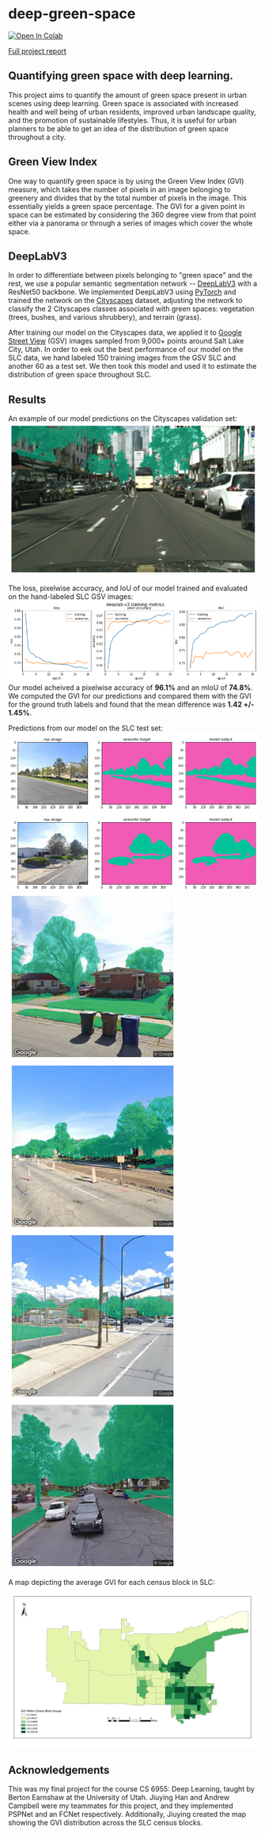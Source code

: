 # deep-green-space

[![Open In Colab](https://colab.research.google.com/assets/colab-badge.svg)](https://colab.research.google.com/drive/1T0wx-OeotbMgWym7DeNh-bC2MbKoIV1-#scrollTo=vBZnGPb1PrQ_) 

[Full project report](https://github.com/mkcyoung/deep-green-space/blob/main/Deep%20Learning%20Project%20Report.pdf)

## Quantifying green space with deep learning.

This project aims to quantify the amount of green space present in urban scenes using deep learning.  Green space is associated with increased health and well being of urban residents, improved urban landscape quality, and the promotion of sustainable lifestyles. Thus, it is useful for urban planners to be able to get an idea of the distribution of green space throughout a city.

## Green View Index
One way to quantify green space is by using the Green View Index (GVI) measure, which takes the number of pixels in an image belonging to greenery and divides that by the total number of pixels in the image. This essentially yields a green space percentage. The GVI for a given point in space can be estimated by considering the 360 degree view from that point either via a panorama or through a series of images which cover the whole space. 

## DeepLabV3
In order to differentiate between pixels belonging to "green space" and the rest, we use a popular semantic segmentation network -- [DeepLabV3](https://arxiv.org/abs/1706.05587) with a ResNet50 backbone. We implemented DeepLabV3 using [PyTorch](https://pytorch.org/docs/stable/torchvision/models.html#semantic-segmentation) and trained the network on the [Cityscapes](https://www.cityscapes-dataset.com/) dataset, adjusting the network to classify the 2 Cityscapes classes associated with green spaces: vegetation (trees, bushes, and various shrubbery), and terrain (grass).

After training our model on the Cityscapes data, we applied it to [Google Street View](https://developers.google.com/maps/documentation/streetview/overview) (GSV) images sampled from 9,000+ points around Salt Lake City, Utah. In order to eek out the best performance of our model on the SLC data, we hand labeled 150 training images from the GSV SLC and another 60 as a test set. We then took this model and used it to estimate the distribution of green space throughout SLC.

## Results

An example of our model predictions on the Cityscapes validation set:
![](figs/val%20pic%201.png)

The loss, pixelwise accuracy, and IoU of our model trained and evaluated on the hand-labeled SLC GSV images:
![](figs/final_model_metrics.png)  
Our model acheived a pixelwise accuracy of **96.1%** and an mIoU of **74.8%**. We computed the GVI for our predictions and compared them with the GVI for the ground truth labels and found that the mean difference was **1.42 +/- 1.45%**.   
    
Predictions from our model on the SLC test set:
![](figs/targets_labels.png)
![](figs/targets_labels%202.png)
![](figs/overlay%207.png) ![](figs/overlay%203.png) 
![](figs/overlay%206.png) ![](figs/overlay%201.png)
    
A map depicting the average GVI for each census block in SLC:
![](figs/GVI%20DeepLabV3.gif)

## Acknowledgements 
This was my final project for the course CS 6955: Deep Learning, taught by Berton Earnshaw at the University of Utah. Jiuying Han and Andrew Campbell were my teammates for this project, and they implemented PSPNet and an FCNet respectively. Additionally, Jiuying created the map showing the GVI distribution across the SLC census blocks.
